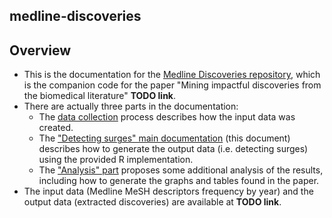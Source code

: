 ## medline-discoveries 

## Overview

- This is the documentation for the [Medline Discoveries repository](https://github.com/erwanm/medline-discoveries), which is the companion code for the paper "Mining impactful discoveries from the biomedical literature" **TODO link**.
- There are actually three parts in the documentation:
     - The [data collection](https://erwanm.github.io/medline-discoveries/data-collection) process describes how the input data was created.
     - The ["Detecting surges" main documentation](https://erwanm.github.io/medline-discoveries/1-detecting-surges.html) (this document) describes how to generate the output data (i.e. detecting surges) using the provided R implementation.
     - The ["Analysis" part](https://erwanm.github.io/medline-discoveries/2-analysis.html) proposes some additional analysis of the results, including how to generate the graphs and tables found in the paper.  
- The input data (Medline MeSH descriptors frequency by year) and the output data (extracted discoveries) are available at **TODO link**.
